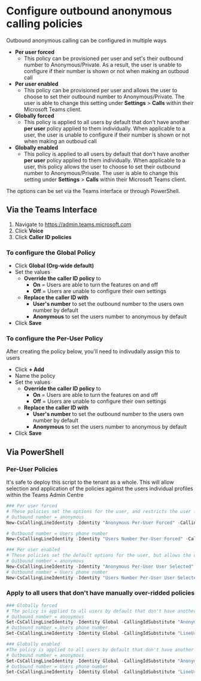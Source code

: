 # Configure outbound anonymous calling policies
Outbound anonymous calling can be configured in multiple ways

- **Per user forced**
  - This policy can be provisioned per user and set's their outbound number to Anonymous/Private. As a result, the user is unable to configure if their number is shown or not when making an outboud call
- **Per user enabled**
  - This policy can be provisioned per user and allows the user to choose to set their outbound number to Anonymous/Private. The user is able to change this setting under **Settings** > **Calls** within their Microsoft Teams client.
- **Globally forced**
  - This policy is applied to all users by default that don't have another **per user** policy applied to them individually. When applicable to a user, the user is unable to configure if their number is shown or not when making an outboud call
- **Globally enabled**
  - This policy is applied to all users by default that don't have another **per user** policy applied to them individually. When applicable to a user, this policy allows the user to choose to set their outbound number to Anonymous/Private. The user is able to change this setting under **Settings** > **Calls** within their Microsoft Teams client.

The options can be set via the Teams interface or through PowerShell.

## Via the Teams Interface
1. Navigate to https://admin.teams.microsoft.com
1. Click **Voice**
1. Click **Caller ID policies**

### To configure the Global Policy
- Click **Global (Org-wide default)**
- Set the values
  - **Override the caller ID policy** to
    - **On** = Users are able to turn the features on and off
    - **Off** = Users are unable to configure their own settings
  - **Replace the caller ID with**
    - **User's number** to set the outbound number to the users own number by default
    - **Anonymous** to set the users number to anonymous by default
- Click **Save**
    
    
 ### To configure the Per-User Policy
 After creating the policy below, you'll need to indivudally assign this to users
- Click **+ Add**
- Name the policy
- Set the values
  - **Override the caller ID policy** to
    - **On** = Users are able to turn the features on and off
    - **Off** = Users are unable to configure their own settings
  - **Replace the caller ID with**
    - **User's number** to set the outbound number to the users own number by default
    - **Anonymous** to set the users number to anonymous by default
- Click **Save**


## Via PowerShell
### Per-User Policies
It's safe to deploy this script to the tenant as a whole. This will allow selection and application of the policies against the users individual profiles within the Teams Admin Centre
````PowerShell
### Per user forced
# These policies set the options for the user, and restricts the user from changing the options
# Outbound number = anonymous
New-CsCallingLineIdentity -Identity "Anonymous Per-User Forced" -CallingIdSubstitute "Anonymous" -EnableUserOverride $false -Description "This policy can be provisioned per user and set's their outbound number to Anonymous/Private. As a result, the user is unable to configure if their number is shown or not when making an outboud call"

# Outbound number = Users phone number
New-CsCallingLineIdentity -Identity "Users Number Per-User Forced" -CallingIdSubstitute "LineUri" -EnableUserOverride $false -Description "This policy can be provisioned per user and set's their outbound number to their assigned PSTN dialing number. As a result, the user is unable to configure their outbound calling number within the Microsoft Teams client"

### Per user enabled
# These policies set the default options for the user, but allows the user to change options
# Outbound number = anonymous
New-CsCallingLineIdentity -Identity "Anonymous Per-User User Selected" -CallingIdSubstitute "Anonymous" -EnableUserOverride $true -Description "This policy can be provisioned per user and allows the user to choose to set their outbound number to Anonymous/Private. The user is able to change this setting under Settings > Calls within their Microsoft Teams client."
# Outbound number = Users phone number
New-CsCallingLineIdentity -Identity "Users Number Per-User User Selected" -CallingIdSubstitute "LineUri" -EnableUserOverride $true -Description "This policy can be provisioned per user and defaults their outbound number to their assigned PSTN dialing number. Where applicable within the tenant, the user may be able to select an alternate number as well."
````

### Apply to all users that don't have manually over-ridded policies
````PowerShell
### Globally forced
# The policy is applied to all users by default that don't have another per user policy applied to them individually. The user is unable to configure if their number is shown or not when making an outboud call
# Outbound number = anonymous
Set-CsCallingLineIdentity -Identity Global -CallingIdSubstitute "Anonymous" -EnableUserOverride $false
# Outbound number = Users phone number
Set-CsCallingLineIdentity -Identity Global -CallingIdSubstitute "LineUri" -EnableUserOverride $false

### Globally enabled
#The policy is applied to all users by default that don't have another per user policy applied to them individually. The user has the option to enable or disable their number from showing when making an outboud call
# Outbound number = anonymous
Set-CsCallingLineIdentity -Identity Global -CallingIdSubstitute "Anonymous" -EnableUserOverride $true
# Outbound number = Users phone number
Set-CsCallingLineIdentity -Identity Global -CallingIdSubstitute "LineUri" -EnableUserOverride $true
````
